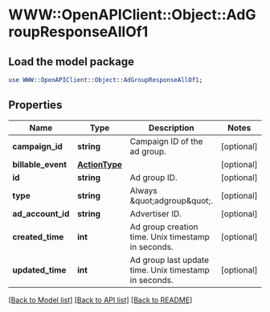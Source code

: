 # WWW::OpenAPIClient::Object::AdGroupResponseAllOf1

## Load the model package
```perl
use WWW::OpenAPIClient::Object::AdGroupResponseAllOf1;
```

## Properties
Name | Type | Description | Notes
------------ | ------------- | ------------- | -------------
**campaign_id** | **string** | Campaign ID of the ad group. | [optional] 
**billable_event** | [**ActionType**](ActionType.md) |  | [optional] 
**id** | **string** | Ad group ID. | [optional] 
**type** | **string** | Always \&quot;adgroup\&quot;. | [optional] 
**ad_account_id** | **string** | Advertiser ID. | [optional] 
**created_time** | **int** | Ad group creation time. Unix timestamp in seconds. | [optional] 
**updated_time** | **int** | Ad group last update time. Unix timestamp in seconds. | [optional] 

[[Back to Model list]](../README.md#documentation-for-models) [[Back to API list]](../README.md#documentation-for-api-endpoints) [[Back to README]](../README.md)


